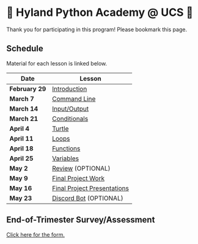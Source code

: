 # 🐍 Hyland Python Academy @ UCS 🐍
Thank you for participating in this program! Please bookmark this page.

## Schedule
Material for each lesson is linked below.

| Date | Lesson |
|-|-|
| **February 29**| [Introduction](HelloPy/StudentDesc.md) |
| **March 7** | [Command Line](CommandLine/StudentDesc.md) |
| **March 14** | [Input/Output](InputOutput/StudentDesc.md) |
| **March 21** | [Conditionals](Conditionals/StudentDesc.md) |
| **April 4** | [Turtle](Turtle/StudentDesc.md) |
| **April 11** | [Loops](Loops/StudentDesc.md) |
| **April 18** | [Functions](Functions/StudentDesc.md) |
| **April 25** |  [Variables](Variables/StudentDesc.md) |
| **May 2** | [Review](Review/StudentDesc.md) (OPTIONAL) |
| **May 9** | [Final Project Work](FinalProjectWork/StudentDesc.md) |
| **May 16** | [Final Project Presentations](FinalProjectPresentations/StudentDesc.md) |
| **May 23** | [Discord Bot](DiscordBot/StudentDesc.md) (OPTIONAL) |

## End-of-Trimester Survey/Assessment
[Click here for the form.](TODO)
